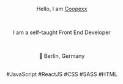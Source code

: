 <div align="center">
  <p>Hello, I am <a href="https://github.com/Coopexx/">Coopexx</a></p>  
  <br>
  <p>I am a self-taught Front End Developer</p>  
  <br>
  <p>📍 Berlin, Germany</p>  
  <br>
  <a>#JavaScript #ReactJS #CSS #SASS #HTML</p>  
</div>
